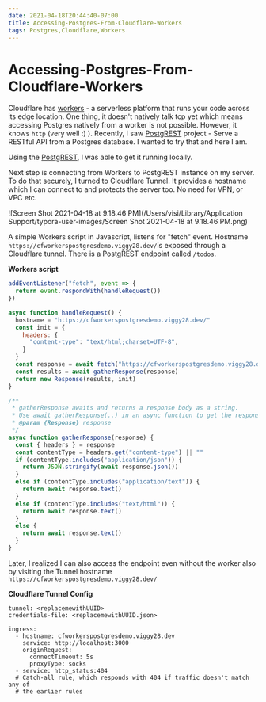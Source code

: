 ```yaml
---
date: 2021-04-18T20:44:40-07:00
title: Accessing-Postgres-From-Cloudflare-Workers
tags: Postgres,Cloudflare,Workers
---
```


# Accessing-Postgres-From-Cloudflare-Workers

Cloudflare has [workers](https://workers.cloudflare.com/) - a serverless platform that runs your code across its edge location. One thing, it doesn't natively talk tcp yet which means accessing Postgres natively from a worker is not possible. However, it knows `http` (very well :) ). 
Recently, I saw [PostgREST](https://postgrest.org/en/stable/) project - Serve a RESTful API from a Postgres database. I wanted to try that and here I am.

Using the [PostgREST](https://postgrest.org/en/stable/tutorials/tut0.html), I was able to get it running locally.

Next step is connecting from Workers to PostgREST instance on my server. To do that securely, I turned to Cloudflare Tunnel. It provides a hostname which I can connect to and protects the server too. No need for VPN, or VPC etc.

![Screen Shot 2021-04-18 at 9.18.46 PM](/Users/visi/Library/Application Support/typora-user-images/Screen Shot 2021-04-18 at 9.18.46 PM.png)

A simple Workers script in Javascript, listens for "fetch" event. Hostname `https://cfworkerspostgresdemo.viggy28.dev/`is exposed through a Cloudflare tunnel. There is a PostgREST endpoint called `/todos`. 

**Workers script**

```javascript
addEventListener("fetch", event => {
  return event.respondWith(handleRequest())
})

async function handleRequest() {
  hostname = "https://cfworkerspostgresdemo.viggy28.dev/"
  const init = {
    headers: {
      "content-type": "text/html;charset=UTF-8",
    }
  }
  const response = await fetch("https://cfworkerspostgresdemo.viggy28.dev/todos", init)
  const results = await gatherResponse(response)
  return new Response(results, init)
}

/**
 * gatherResponse awaits and returns a response body as a string.
 * Use await gatherResponse(..) in an async function to get the response body
 * @param {Response} response
 */
async function gatherResponse(response) {
  const { headers } = response
  const contentType = headers.get("content-type") || ""
  if (contentType.includes("application/json")) {
    return JSON.stringify(await response.json())
  }
  else if (contentType.includes("application/text")) {
    return await response.text()
  }
  else if (contentType.includes("text/html")) {
    return await response.text()
  }
  else {
    return await response.text()
  }
}
```

Later, I realized I can also access the endpoint even without the worker also by visiting the Tunnel hostname `https://cfworkerspostgresdemo.viggy28.dev/`

**Cloudflare Tunnel Config**

```
tunnel: <replacemewithUUID>
credentials-file: <replacemewithUUID.json>

ingress:
  - hostname: cfworkerspostgresdemo.viggy28.dev
    service: http://localhost:3000
    originRequest:
      connectTimeout: 5s
      proxyType: socks
  - service: http_status:404
  # Catch-all rule, which responds with 404 if traffic doesn't match any of
  # the earlier rules
```

